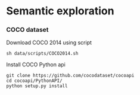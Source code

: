 # Semantic exploration

### COCO dataset
Download COCO 2014 using script 

```sh data/scripts/COCO2014.sh```

Install COCO Python api

```
git clone https://github.com/cocodataset/cocoapi
cd cocoapi/PythonAPI/
python setup.py install
```

